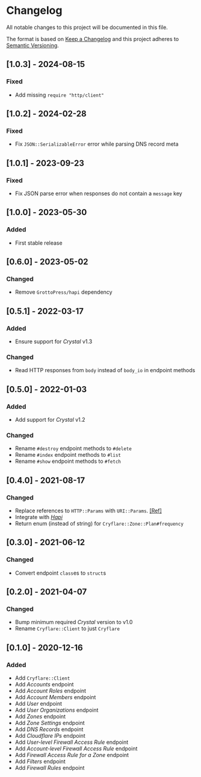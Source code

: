 # Changelog

All notable changes to this project will be documented in this file.

The format is based on [Keep a Changelog](http://keepachangelog.com/en/1.0.0/)
and this project adheres to [Semantic Versioning](http://semver.org/spec/v2.0.0.html).

## [1.0.3] - 2024-08-15

### Fixed
- Add missing `require "http/client"`

## [1.0.2] - 2024-02-28

### Fixed
- Fix `JSON::SerializableError` error while parsing DNS record meta

## [1.0.1] - 2023-09-23

### Fixed
- Fix JSON parse error when responses do not contain a `message` key

## [1.0.0] - 2023-05-30

### Added
- First stable release

## [0.6.0] - 2023-05-02

### Changed
- Remove `GrottoPress/hapi` dependency

## [0.5.1] - 2022-03-17

### Added
- Ensure support for *Crystal* v1.3

### Changed
- Read HTTP responses from `body` instead of `body_io` in endpoint methods

## [0.5.0] - 2022-01-03

### Added
- Add support for *Crystal* v1.2

### Changed
- Rename `#destroy` endpoint methods to `#delete`
- Rename `#index` endpoint methods to `#list`
- Rename `#show` endpoint methods to `#fetch`

## [0.4.0] - 2021-08-17

### Changed
- Replace references to `HTTP::Params` with `URI::Params`. [[Ref]](https://github.com/crystal-lang/crystal/pull/10098)
- Integrate with [*Hapi*](https://github.com/GrottoPress/hapi)
- Return enum (instead of string) for `Cryflare::Zone::Plan#frequency`

## [0.3.0] - 2021-06-12

### Changed
- Convert endpoint `class`es to `struct`s

## [0.2.0] - 2021-04-07

### Changed
- Bump minimum required *Crystal* version to v1.0
- Rename `Cryflare::Client` to just `Cryflare`

## [0.1.0] - 2020-12-16

### Added
- Add `Cryflare::Client`
- Add *Accounts* endpoint
- Add *Account Roles* endpoint
- Add *Account Members* endpoint
- Add *User* endpoint
- Add *User Organizations* endpoint
- Add *Zones* endpoint
- Add *Zone Settings* endpoint
- Add *DNS Records* endpoint
- Add *Cloudflare IPs* endpoint
- Add *User-level Firewall Access Rule* endpoint
- Add *Account-level Firewall Access Rule* endpoint
- Add *Firewall Access Rule for a Zone* endpoint
- Add *Filters* endpoint
- Add *Firewall Rules* endpoint
